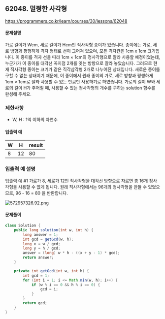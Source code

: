 ## 62048. 멀쩡한 사각형

https://programmers.co.kr/learn/courses/30/lessons/62048

#### 문제설명

가로 길이가 Wcm, 세로 길이가 Hcm인 직사각형 종이가 있습니다. 종이에는 가로, 세로 방향과 평행하게 격자 형태로 선이 그어져 있으며, 모든 격자칸은 1cm x 1cm 크기입니다. 이 종이를 격자 선을 따라 1cm × 1cm의 정사각형으로 잘라 사용할 예정이었는데, 누군가가 이 종이를 대각선 꼭지점 2개를 잇는 방향으로 잘라 놓았습니다. 그러므로 현재 직사각형 종이는 크기가 같은 직각삼각형 2개로 나누어진 상태입니다. 새로운 종이를 구할 수 없는 상태이기 때문에, 이 종이에서 원래 종이의 가로, 세로 방향과 평행하게 1cm × 1cm로 잘라 사용할 수 있는 만큼만 사용하기로 하였습니다.
가로의 길이 W와 세로의 길이 H가 주어질 때, 사용할 수 있는 정사각형의 개수를 구하는 solution 함수를 완성해 주세요.

### 제한사항

- W, H : 1억 이하의 자연수
#### 입출력 예

| W   | H   | result |
|-----|-----|--------|
| 8   | 12  | 80     |

### 입출력 예 설명

입출력 예 #1
가로가 8, 세로가 12인 직사각형을 대각선 방향으로 자르면 총 16개 정사각형을 사용할 수 없게 됩니다. 원래 직사각형에서는 96개의 정사각형을 만들 수 있었으므로, 96 - 16 = 80 을 반환합니다.

![572957326.92.png](https://grepp-programmers.s3.amazonaws.com/files/production/ee895b2cd9/567420db-20f4-4064-afc3-af54c4a46016.png)



#### 문제풀이

```java
class Solution {
    public long solution(int w, int h) {
        long answer = 1;
        int gcd = getGcd(w, h);
        long x = w / gcd;
        long y = h / gcd;
        answer = (long) w * h - ((x + y - 1) * gcd);
        return answer;
    }

    private int getGcd(int w, int h) {
        int gcd = 1;
        for (int i = 1; i <= Math.min(w, h); i++) {
            if (w % i == 0 && h % i == 0) {
                gcd = i;
            }
        }
        return gcd;
    }
}
```


